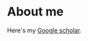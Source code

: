# About me

Here's my [Google scholar](https://scholar.google.com/citations?user=VmWTUIoAAAAJ&hl=en).

